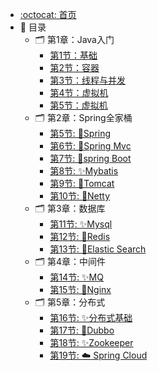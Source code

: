 - [:octocat: 首页](/README)
- :memo: 目录
   - 🗂️ 第1章：Java入门
       - [第1节：基础](/md/java/base.md)
       - [第2节：容器](/md/java/collection.md)
       - [第3节：线程与并发](/md/java/thread.md)
       - [第4节：虚拟机](/md/java/jvm.md)
       - [第5节：虚拟机](/md/java/test.md)
   - 🗂️ 第2章：Spring全家桶
       - [第5节: 🥇Spring](/md/frame/spring.md)
       - [第6节: 🥈Spring Mvc](/md/frame/spring-mvc.md)
       - [第7节: 🥉spring Boot](/md/frame/spring-boot.md)
       - [第8节: ✨Mybatis](/md/frame/mybaits.md)
       - [第9节: 🎊Tomcat](/md/frame/tomcat.md)
       - [第10节: 🎉Netty](/md/frame/netty.md)
   - 🗂️ 第3章：数据库
       - [第11节: ✨Mysql](/md/sql/mysql.md)
       - [第12节: 🎊Redis](/md/sql/redis.md)
       - [第13节: 🎉Elastic Search](/md/sql/elasticsearch.md)
   - 🗂️ 第4章：中间件
       - [第14节: ✨MQ](/md/middle/mq.md)
       - [第15节: 🎊Nginx](/md/middle/nginx.md)
   - 🗂️ 第5章：分布式
       - [第16节: ✨分布式基础](/md/cloud/base.md)
       - [第17节: 🎊Dubbo](/md/cloud/dubbo.md)
       - [第18节: ✨Zookeeper](/md/cloud/zookeeper.md)
       - [第19节: :cloud: Spring Cloud](/md/cloud/spring-cloud.md)